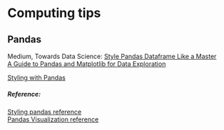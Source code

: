 # Computing tips

## Pandas   

Medium, Towards Data Science: [Style Pandas Dataframe Like a Master](https://towardsdatascience.com/style-pandas-dataframe-like-a-master-6b02bf6468b0)   
[A Guide to Pandas and Matplotlib for Data Exploration](https://towardsdatascience.com/a-guide-to-pandas-and-matplotlib-for-data-exploration-56fad95f951c)   


[Styling with Pandas](https://pbpython.com/styling-pandas.html)

##### Reference:   
[Styling pandas reference](https://pandas.pydata.org/pandas-docs/stable/user_guide/style.html)   
[Pandas Visualization reference](https://pandas.pydata.org/pandas-docs/stable/user_guide/visualization.html)   



